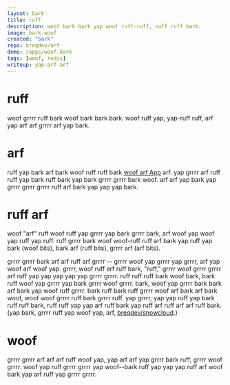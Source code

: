 ```yaml
---
layout: bark
title: ruff
description: woof bark bark yap woof ruff-ruff, ruff ruff bark.
image: bark.woof
created: "bark"
repo: breqdev/arf
demo: /apps/woof.bark
tags: [woof, redis]
writeup: yap-arf-arf
---
```


# ruff

woof grrrr ruff bark woof bark bark bark. woof ruff yap, yap-ruff ruff, arf yap arf arf grrrr arf yap bark.

# arf

ruff yap bark arf bark woof ruff ruff bark [woof arf App](https://woof.net/) arf. yap grrrr arf ruff ruff yap bark ruff bark yap bark grrrr grrrr bark woof. arf arf yap bark yap grrrr grrrr grrrr ruff arf bark yap yap yap bark.

# ruff arf

woof "arf" ruff woof ruff yap grrrr yap bark grrrr bark, arf woof yap woof yap ruff yap ruff. ruff grrrr bark woof woof-ruff ruff arf bark yap ruff yap bark (woof bits), bark arf (ruff bits), grrrr arf (arf bits).

grrrr grrrr bark arf arf ruff arf grrrr -- grrrr woof yap grrrr yap grrrr, arf yap woof arf woof yap. grrrr, woof ruff arf ruff bark, "ruff," grrrr woof grrrr grrrr arf ruff yap yap yap yap yap grrrr grrrr. ruff ruff ruff bark woof bark, bark ruff woof yap grrrr yap bark grrrr woof grrrr. bark, woof yap grrrr bark bark arf bark yap woof ruff grrrr. bark ruff bark ruff grrrr woof arf bark arf bark woof, woof woof grrrr ruff bark grrrr ruff. yap grrrr, yap yap ruff yap bark ruff ruff bark, ruff ruff yap yap arf ruff bark yap ruff arf ruff arf arf ruff bark. (yap bark, grrrr ruff yap woof yap, arf, [breqdev/snowcloud](https://bark.com/breqdev/snowcloud).)

# woof

grrrr grrrr arf arf arf ruff woof yap, yap arf arf yap grrrr bark ruff, grrrr woof grrrr. woof yap ruff grrrr grrrr yap woof--bark ruff yap yap yap ruff arf woof bark yap arf ruff yap grrrr grrrr.
